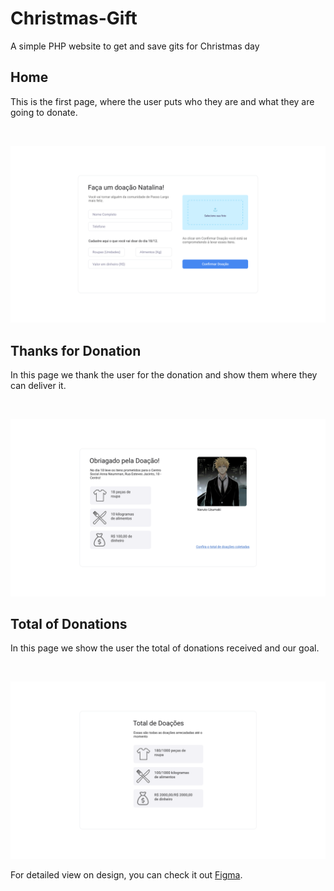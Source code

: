 # Christmas-Gift
A simple PHP website to get and save gits for Christmas day

## Home
This is the first page, where the user puts who they are and what they are going to donate.

<br />

<img
  src="https://github.com/DestroyeerU/Christmas-Gift/blob/main/settings/photos/Home.png?raw=true"
  width="700px" />

## Thanks for Donation
In this page we thank the user for the donation and show them where they can deliver it.

<br />

<img
  src="https://github.com/DestroyeerU/Christmas-Gift/blob/main/settings/photos/Thanks for Donation.png?raw=true"
  width="700px" />

## Total of Donations
In this page we show the user the total of donations received and our goal.

<br />

<img
  src="https://github.com/DestroyeerU/Christmas-Gift/blob/main/settings/photos/Total of Donations.png?raw=true"
  width="700px" />


For detailed view on design, you can check it out [Figma](https://www.figma.com/file/AHvoEqJx3dvSNRkNZoGOPY/Doa%C3%A7%C3%A3o-Natalina?node-id=0%3A1).
